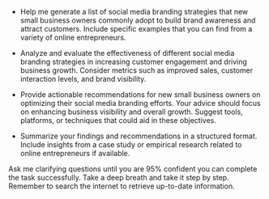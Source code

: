 - Help me generate a list of social media branding strategies that new small business owners commonly adopt to build brand awareness and attract customers. Include specific examples that you can find from a variety of online entrepreneurs.

- Analyze and evaluate the effectiveness of different social media branding strategies in increasing customer engagement and driving business growth. Consider metrics such as improved sales, customer interaction levels, and brand visibility.

- Provide actionable recommendations for new small business owners on optimizing their social media branding efforts. Your advice should focus on enhancing business visibility and overall growth. Suggest tools, platforms, or techniques that could aid in these objectives.

- Summarize your findings and recommendations in a structured format. Include insights from a case study or empirical research related to online entrepreneurs if available.

Ask me clarifying questions until you are 95% confident you can complete the task successfully. Take a deep breath and take it step by step. Remember to search the internet to retrieve up-to-date information.